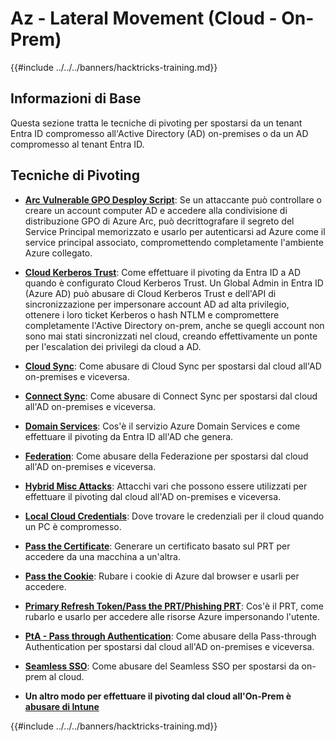 # Az - Lateral Movement (Cloud - On-Prem)

{{#include ../../../banners/hacktricks-training.md}}

## Informazioni di Base

Questa sezione tratta le tecniche di pivoting per spostarsi da un tenant Entra ID compromesso all'Active Directory (AD) on-premises o da un AD compromesso al tenant Entra ID.

## Tecniche di Pivoting

- [**Arc Vulnerable GPO Desploy Script**](az-arc-vulnerable-gpo-deploy-script.md): Se un attaccante può controllare o creare un account computer AD e accedere alla condivisione di distribuzione GPO di Azure Arc, può decrittografare il segreto del Service Principal memorizzato e usarlo per autenticarsi ad Azure come il service principal associato, compromettendo completamente l'ambiente Azure collegato.

- [**Cloud Kerberos Trust**](az-cloud-kerberos-trust.md): Come effettuare il pivoting da Entra ID a AD quando è configurato Cloud Kerberos Trust. Un Global Admin in Entra ID (Azure AD) può abusare di Cloud Kerberos Trust e dell'API di sincronizzazione per impersonare account AD ad alta privilegio, ottenere i loro ticket Kerberos o hash NTLM e compromettere completamente l'Active Directory on-prem, anche se quegli account non sono mai stati sincronizzati nel cloud, creando effettivamente un ponte per l'escalation dei privilegi da cloud a AD.

- [**Cloud Sync**](az-cloud-sync.md): Come abusare di Cloud Sync per spostarsi dal cloud all'AD on-premises e viceversa.

- [**Connect Sync**](az-connect-sync.md): Come abusare di Connect Sync per spostarsi dal cloud all'AD on-premises e viceversa.

- [**Domain Services**](az-domain-services.md): Cos'è il servizio Azure Domain Services e come effettuare il pivoting da Entra ID all'AD che genera.

- [**Federation**](az-federation.md): Come abusare della Federazione per spostarsi dal cloud all'AD on-premises e viceversa.

- [**Hybrid Misc Attacks**](az-hybrid-identity-misc-attacks.md): Attacchi vari che possono essere utilizzati per effettuare il pivoting dal cloud all'AD on-premises e viceversa.

- [**Local Cloud Credentials**](az-local-cloud-credentials.md): Dove trovare le credenziali per il cloud quando un PC è compromesso.

- [**Pass the Certificate**](az-pass-the-certificate.md): Generare un certificato basato sul PRT per accedere da una macchina a un'altra.

- [**Pass the Cookie**](az-pass-the-cookie.md): Rubare i cookie di Azure dal browser e usarli per accedere.

- [**Primary Refresh Token/Pass the PRT/Phishing PRT**](az-primary-refresh-token-prt.md): Cos'è il PRT, come rubarlo e usarlo per accedere alle risorse Azure impersonando l'utente.

- [**PtA - Pass through Authentication**](az-pta-pass-through-authentication.md): Come abusare della Pass-through Authentication per spostarsi dal cloud all'AD on-premises e viceversa.

- [**Seamless SSO**](az-seamless-sso.md): Come abusare del Seamless SSO per spostarsi da on-prem al cloud.

- **Un altro modo per effettuare il pivoting dal cloud all'On-Prem è** [**abusare di Intune**](../az-services/intune.md)

{{#include ../../../banners/hacktricks-training.md}}
